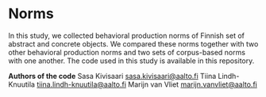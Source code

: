 # Norms
In this study, we collected behavioral production norms of Finnish set of abstract and concrete objects. We compared these norms together with two other behavioral production norms and two sets of corpus-based norms with one another. The code used in this study is available in this repository. 


**Authors of the code**
Sasa Kivisaari sasa.kivisaari@aalto.fi
Tiina Lindh-Knuutila tiina.lindh-knuutila@aalto.fi
Marijn van Vliet marijn.vanvliet@aalto.fi
